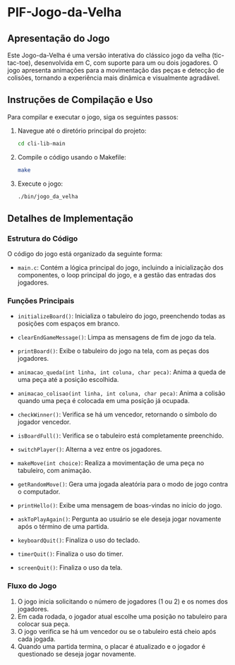 # PIF-Jogo-da-Velha

## Apresentação do Jogo

Este Jogo-da-Velha é uma versão interativa do clássico jogo da velha (tic-tac-toe), desenvolvida em C, com suporte para um ou dois jogadores. O jogo apresenta animações para a movimentação das peças e detecção de colisões, tornando a experiência mais dinâmica e visualmente agradável.

## Instruções de Compilação e Uso

Para compilar e executar o jogo, siga os seguintes passos:

1. Navegue até o diretório principal do projeto:
    ```bash
    cd cli-lib-main
    ```

2. Compile o código usando o Makefile:
    ```bash
    make
    ```

3. Execute o jogo:
    ```bash
    ./bin/jogo_da_velha
    ```

## Detalhes de Implementação

### Estrutura do Código

O código do jogo está organizado da seguinte forma:

- `main.c`: Contém a lógica principal do jogo, incluindo a inicialização dos componentes, o loop principal do jogo, e a gestão das entradas dos jogadores.

### Funções Principais

- `initializeBoard()`: Inicializa o tabuleiro do jogo, preenchendo todas as posições com espaços em branco.

- `clearEndGameMessage()`: Limpa as mensagens de fim de jogo da tela.

- `printBoard()`: Exibe o tabuleiro do jogo na tela, com as peças dos jogadores.

- `animacao_queda(int linha, int coluna, char peca)`: Anima a queda de uma peça até a posição escolhida.

- `animacao_colisao(int linha, int coluna, char peca)`: Anima a colisão quando uma peça é colocada em uma posição já ocupada.

- `checkWinner()`: Verifica se há um vencedor, retornando o símbolo do jogador vencedor.

- `isBoardFull()`: Verifica se o tabuleiro está completamente preenchido.

- `switchPlayer()`: Alterna a vez entre os jogadores.

- `makeMove(int choice)`: Realiza a movimentação de uma peça no tabuleiro, com animação.

- `getRandomMove()`: Gera uma jogada aleatória para o modo de jogo contra o computador.

- `printHello()`: Exibe uma mensagem de boas-vindas no início do jogo.

- `askToPlayAgain()`: Pergunta ao usuário se ele deseja jogar novamente após o término de uma partida.

- `keyboardQuit()`: Finaliza o uso do teclado.

- `timerQuit()`: Finaliza o uso do timer.

- `screenQuit()`: Finaliza o uso da tela.

### Fluxo do Jogo

1. O jogo inicia solicitando o número de jogadores (1 ou 2) e os nomes dos jogadores.
2. Em cada rodada, o jogador atual escolhe uma posição no tabuleiro para colocar sua peça.
3. O jogo verifica se há um vencedor ou se o tabuleiro está cheio após cada jogada.
4. Quando uma partida termina, o placar é atualizado e o jogador é questionado se deseja jogar novamente.

